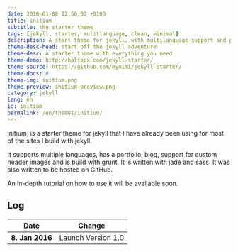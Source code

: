```yaml
---
date: 2016-01-08 12:50:03 +0100
title: initium
subtitle: the starter theme
tags: [jekyll, starter, mulitlanguage, clean, minimal]
description: A start theme for jekyll, with multilanguage support and portfolio
theme-desc-head: start off the jekyll adventure
theme-desc: A starter theme with everything you need
theme-demo: http://halfapx.com/jekyll-starter/
theme-source: https://github.com/mynimi/jekyll-starter/
theme-docs: #
theme-img: initium.png
theme-preview: initium-preview.png
category: jekyll
lang: en
id: initium
permalink: /en/themes/initium/
---
```

initium; is a starter theme for jekyll that I have already been using for most of the sites I build with jekyll.

It supports multiple languages, has a portfolio, blog, support for custom header images and is build with grunt. It is written with jade and sass. It was also written to be hosted on GitHub.

An in-depth tutorial on how to use it will be available soon.

## Log

Date | Change
--- | ---
**8. Jan 2016** | Launch Version 1.0